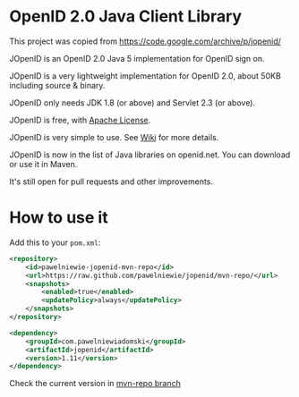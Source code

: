 # OpenID 2.0 Java Client Library

This project was copied from https://code.google.com/archive/p/jopenid/

JOpenID is an OpenID 2.0 Java 5 implementation for OpenID sign on.

JOpenID is a very lightweight implementation for OpenID 2.0, about 50KB including source & binary.

JOpenID only needs JDK 1.8 (or above) and Servlet 2.3 (or above).

JOpenID is free, with [Apache License](https://www.apache.org/licenses/LICENSE-2.0).

JOpenID is very simple to use. See [Wiki](https://code.google.com/archive/p/jopenid/wikis) for more details.

JOpenID is now in the list of Java libraries on openid.net. You can download or use it in Maven.

It's still open for pull requests and other improvements.

# How to use it

Add this to your `pom.xml`:

```xml
<repository>
    <id>pawelniewie-jopenid-mvn-repo</id>
    <url>https://raw.github.com/pawelniewie/jopenid/mvn-repo/</url>
    <snapshots>
        <enabled>true</enabled>
        <updatePolicy>always</updatePolicy>
    </snapshots>
</repository>
```

```xml
<dependency>
    <groupId>com.pawelniewiadomski</groupId>
    <artifactId>jopenid</artifactId>
    <version>1.11</version>
</dependency>
```

Check the current version in [mvn-repo branch](https://github.com/pawelniewie/jopenid/tree/mvn-repo/com/pawelniewiadomski/jopenid)